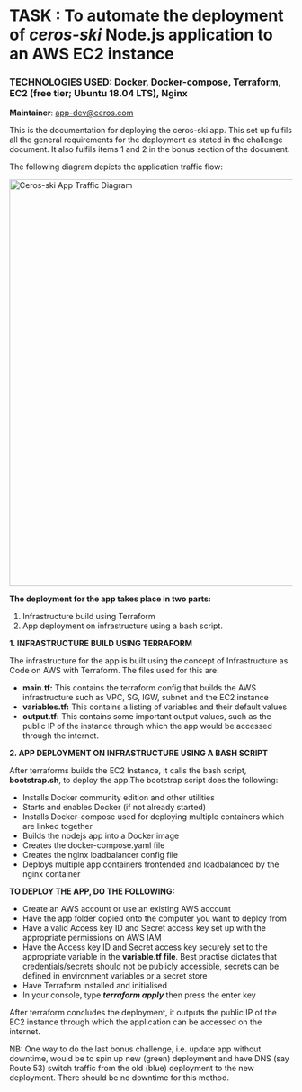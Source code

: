 # TASK : To automate the deployment of _ceros-ski_ Node.js application to an AWS EC2 instance
### TECHNOLOGIES USED: Docker, Docker-compose, Terraform, EC2 (free tier; Ubuntu 18.04 LTS), Nginx

**Maintainer**: app-dev@ceros.com
    
This is the documentation for deploying the ceros-ski app. This set up fulfils all the general requirements for the deployment as stated in the challenge document. It also fulfils items 1 and 2 in the bonus section of the document.

The following diagram depicts the application traffic flow:

<img width="723" alt="Ceros-ski App Traffic Diagram" src="https://user-images.githubusercontent.com/37908685/56900121-0054c800-6a8d-11e9-9e5b-33cb8fb25a3b.png">


**The deployment for the app takes place in two parts:**
1. Infrastructure build using Terraform
2. App deployment on infrastructure using a bash script.


**1. INFRASTRUCTURE BUILD USING TERRAFORM** 
  
The infrastructure for the app is built using the concept of Infrastructure as Code on AWS with Terraform. The files used for this are:
  - **main.tf:** This contains the terraform config that builds the AWS infrastructure such as VPC, SG, IGW, subnet and the EC2 instance
  - **variables.tf:** This contains a listing of variables and their default values
  - **output.tf:** This contains some important output values, such as the public IP of the instance through which the app would  be accessed through the internet.


**2. APP DEPLOYMENT ON INFRASTRUCTURE USING A BASH SCRIPT**
  
After terraforms builds the EC2 Instance, it calls the bash script, **bootstrap.sh**, to deploy the app.The bootstrap script does the following:
  
  - Installs Docker community edition and other utilities
  - Starts and enables Docker (if not already started)
  - Installs Docker-compose used for deploying multiple containers which are  linked together
  - Builds the nodejs app into a Docker image
  - Creates the docker-compose.yaml file
  - Creates the nginx loadbalancer config file
  - Deploys multiple app containers frontended and loadbalanced by the nginx container


**TO DEPLOY THE APP, DO THE FOLLOWING:**
  - Create an AWS account or use an existing AWS account
  - Have the app folder copied onto the computer you want to deploy from
  - Have a valid Access key ID and Secret access key set up with the appropriate permissions on AWS IAM
  - Have the Access key ID and Secret access key securely set to the appropriate variable in the **variable.tf file**. Best practise dictates that credentials/secrets should not be publicly accessible, secrets can be defined in environment variables or a secret store
  - Have Terraform installed and initialised
  - In your console, type **_terraform apply_** then press the enter key

After terraform concludes the deployment, it outputs the public IP of the EC2 instance through which the application can be accessed on the internet.

NB: One way to do the last bonus challenge, i.e. update app without downtime, would be to spin up new (green) deployment and                                                have DNS (say Route 53) switch traffic from the old (blue) deployment to the new deployment. There should be no downtime for   this method.
